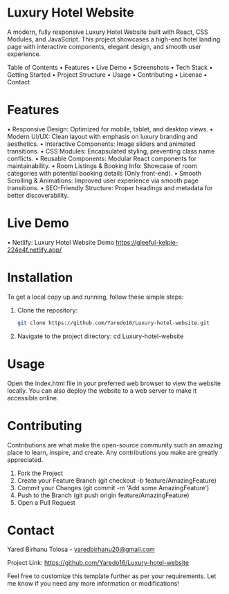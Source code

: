 # Luxury Hotel Website

A modern, fully responsive Luxury Hotel Website built with React, CSS Modules, and JavaScript. This project showcases a high-end hotel landing page with interactive components, elegant design, and smooth user experience.

Table of Contents
 • Features
 • Live Demo
 • Screenshots
 • Tech Stack
 • Getting Started
 • Project Structure
 • Usage
 • Contributing
 • License
 • Contact

#  Features
 • Responsive Design: Optimized for mobile, tablet, and desktop views.
 • Modern UI/UX: Clean layout with emphasis on luxury branding and aesthetics.
 • Interactive Components: Image sliders and animated transitions.
 • CSS Modules: Encapsulated styling, preventing class name conflicts.
 • Reusable Components: Modular React components for maintainability.
 • Room Listings & Booking Info: Showcase of room categories with potential booking details (Only front-end).
 • Smooth Scrolling & Animations: Improved user experience via smooth page transitions.
 • SEO-Friendly Structure: Proper headings and metadata for better discoverability.

# Live Demo
 • Netlify: Luxury Hotel Website Demo https://gleeful-kelpie-224e4f.netlify.app/

 
# Installation

To get a local copy up and running, follow these simple steps:

1. Clone the repository:
   ```sh
   git clone https://github.com/Yaredo16/Luxury-hotel-website.git
2. Navigate to the project directory:
cd Luxury-hotel-website
#  Usage
Open the index.html file in your preferred web browser to view the website locally. You can also deploy the website to a web server to make it accessible online.

# Contributing
Contributions are what make the open-source community such an amazing place to learn, inspire, and create. Any contributions you make are greatly appreciated.

1. Fork the Project
2. Create your Feature Branch (git checkout -b feature/AmazingFeature)
3. Commit your Changes (git commit -m 'Add some AmazingFeature')
4. Push to the Branch (git push origin feature/AmazingFeature)
5. Open a Pull Request
# Contact
Yared Birhanu Tolosa - yaredbirhanu20@gmail.com

Project Link: https://github.com/Yaredo16/Luxury-hotel-website

Feel free to customize this template further as per your requirements. Let me know if you need any more information or modifications!



